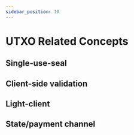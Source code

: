 ```yaml
---
sidebar_position: 10
---
```


# UTXO Related Concepts

## Single-use-seal

## Client-side validation

## Light-client

## State/payment channel